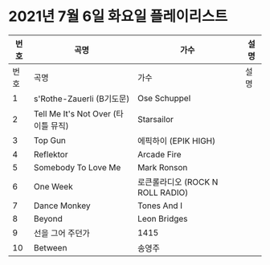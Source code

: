 # 2021년 7월 6일 화요일 플레이리스트

| 번호 | 곡명 | 가수 | 설명 |
|------|------|------|------|
| 번호 | 곡명 | 가수 | 설명 |
| 1 | s'Rothe-Zauerli (B기도문) | Ose Schuppel |  |
| 2 | Tell Me It's Not Over (타이틀 뮤직) | Starsailor |  |
| 3 | Top Gun | 에픽하이 (EPIK HIGH) |  |
| 4 | Reflektor | Arcade Fire |  |
| 5 | Somebody To Love Me | Mark Ronson |  |
| 6 | One Week | 로큰롤라디오 (ROCK N ROLL RADIO) |  |
| 7 | Dance Monkey | Tones And I |  |
| 8 | Beyond | Leon Bridges |  |
| 9 | 선을 그어 주던가 | 1415 |  |
| 10 | Between | 송영주 |  |
